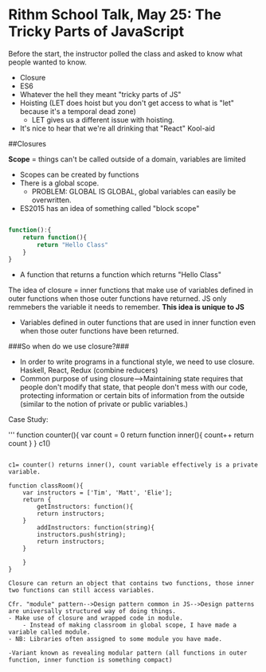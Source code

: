 # Rithm School Talk, May 25: The Tricky Parts of JavaScript #

Before the start, the instructor polled the class and asked to know what people wanted to know.
- Closure
- ES6
- Whatever the hell they meant "tricky parts of JS"
- Hoisting (LET does hoist but you don't get access to what is "let" because it's a temporal dead zone)
	- LET gives us a different issue with hoisting. 
- It's nice to hear that we're all drinking that "React" Kool-aid

##Closures

**Scope** = things can't be called outside of a domain, variables are limited 
- Scopes can be created by functions
- There is a global scope. 
  - PROBLEM: GLOBAL IS GLOBAL, global variables can easily be overwritten. 
- ES2015 has an idea of something called "block scope"

```javascript

function():{
	return function(){
		return "Hello Class"
	}
}

```

- A function that returns a function which returns "Hello Class"

The idea of closure = inner functions that make use of variables defined in outer functions when those outer functions have returned. JS only remmebers 
the variable it needs to remember. **This idea is unique to JS**
- Variables defined in outer functions that are used in inner function even when those outer functions have been returned. 

###So when do we use closure?###
- In order to write programs in a functional style, we need to use closure. Haskell, React, Redux (combine reducers)
- Common purpose of using closure-->Maintaining state requires that people don't modify that state, that people don't mess with our code, protecting information or certain bits of information from the outside (similar to the notion of private or public variables.)

Case Study:

'''
function counter(){
	var count = 0
	return function inner(){
		count++
		return count
}
}
c1()
```

c1= counter() returns inner(), count variable effectively is a private variable. 

function classRoom(){
	var instructors = ['Tim', 'Matt', 'Elie'];
	return {
		getInstructors: function(){
		return instructors;
	}
		addInstructors: function(string){
		instructors.push(string);
		return instructors;
	}

	}
}

Closure can return an object that contains two functions, those inner two functions can still access variables.

Cfr. "module" pattern-->Design pattern common in JS-->Design patterns are universally structured way of doing things. 
- Make use of closure and wrapped code in module. 
	- Instead of making classroom in global scope, I have made a variable called module. 
- NB: Libraries often assigned to some module you have made. 

-Variant known as revealing modular pattern (all functions in outer function, inner function is something compact)


